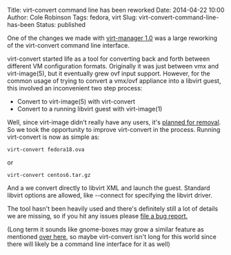 Title: virt-convert command line has been reworked
Date: 2014-04-22 10:00
Author: Cole Robinson
Tags: fedora, virt
Slug: virt-convert-command-line-has-been
Status: published


One of the changes we made with [virt-manager 1.0](http://blog.wikichoon.com/2014/02/virt-manager-100-released.html) was a large reworking of the virt-convert command line interface.

virt-convert started life as a tool for converting back and forth between different VM configuration formats. Originally it was just between vmx and virt-image(5), but it eventually grew ovf input support. However, for the common usage of trying to convert a vmx/ovf appliance into a libvirt guest, this involved an inconvenient two step process:

* Convert to virt-image(5) with virt-convert
* Convert to a running libvirt guest with virt-image(1)

Well, since virt-image didn't really have any users, it's [planned for removal](http://blog.wikichoon.com/2014/04/deprecating-little-used-tool-virt-image1.html). So we took the opportunity to improve virt-convert in the process. Running virt-convert is now as simple as:


`virt-convert fedora18.ova`


or


`virt-convert centos6.tar.gz`


And a we convert directly to libvirt XML and launch the guest. Standard libvirt options are allowed, like --connect for specifying the libvirt driver.

The tool hasn't been heavily used and there's definitely still a lot of details we are missing, so if you hit any issues please [file a bug report.](http://virt-manager.org/bugs/)

(Long term it sounds like gnome-boxes may grow a similar feature as mentioned [over here](http://zee-nix.blogspot.com/2014/03/boxes-312.html), so maybe virt-convert isn't long for this world since there will likely be a command line interface for it as well)
